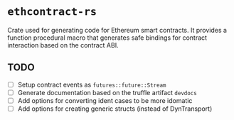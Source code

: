 # `ethcontract-rs`

Crate used for generating code for Ethereum smart contracts. It provides a
function procedural macro that generates safe bindings for contract interaction
based on the contract ABI.

## TODO

- [ ] Setup contract events as `futures::future::Stream`
- [ ] Generate documentation based on the truffle artifact `devdocs`
- [ ] Add options for converting ident cases to be more idomatic
- [ ] Add options for creating generic structs (instead of DynTransport)
